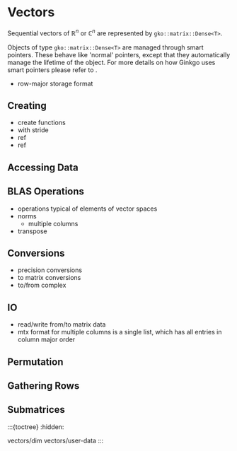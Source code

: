 # Vectors

Sequential vectors of $\mathbb{R}^n$ or $\mathbb{C}^n$ are represented by `gko::matrix::Dense<T>`.


Objects of type `gko::matrix::Dense<T>` are managed through smart pointers.
These behave like 'normal' pointers, except that they automatically manage the lifetime of the object.
For more details on how Ginkgo uses smart pointers please refer to [](lifetime).

- row-major storage format


## Creating

- create functions
- with stride
- ref [](vectors/dim.md)
- ref [](vectors/user-data.md)

## Accessing Data

## BLAS Operations

- operations typical of elements of vector spaces
- norms
  - multiple columns 
- transpose

## Conversions

- precision conversions
- to matrix conversions
- to/from complex 

## IO

- read/write from/to matrix data [](matrices/matrix_data.md)
- mtx format for multiple columns is a single list, which has all entries in column major order

## Permutation

## Gathering Rows

## Submatrices

:::{toctree}
:hidden:

vectors/dim
vectors/user-data
:::
